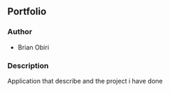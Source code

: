 ## Portfolio

### Author

* Brian Obiri

### Description 
Application that describe and the project i have done
